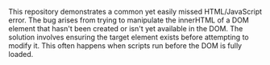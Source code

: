 This repository demonstrates a common yet easily missed HTML/JavaScript error.  The bug arises from trying to manipulate the innerHTML of a DOM element that hasn't been created or isn't yet available in the DOM.  The solution involves ensuring the target element exists before attempting to modify it.  This often happens when scripts run before the DOM is fully loaded.